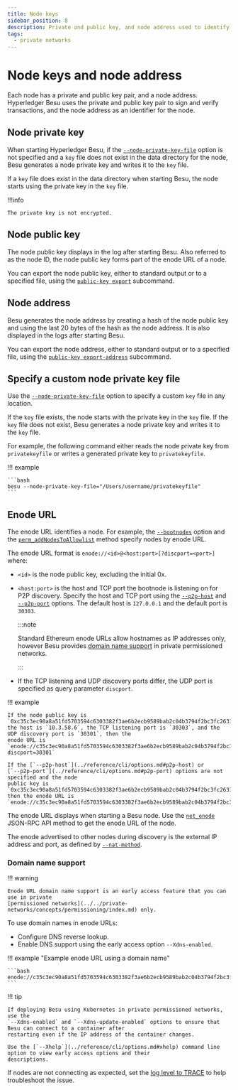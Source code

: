 ```yaml
---
title: Node keys
sidebar_position: 8
description: Private and public key, and node address used to identify nodes
tags:
  - private networks
---
```


# Node keys and node address

Each node has a private and public key pair, and a node address. Hyperledger Besu uses the private and public key pair to sign and verify transactions, and the node address as an identifier for the node.

## Node private key

When starting Hyperledger Besu, if the [`--node-private-key-file`](../reference/cli/options.md#node-private-key-file) option is not specified and a `key` file does not exist in the data directory for the node, Besu generates a node private key and writes it to the `key` file.

If a `key` file does exist in the data directory when starting Besu, the node starts using the private key in the `key` file.

!!!info

    The private key is not encrypted.

## Node public key

The node public key displays in the log after starting Besu. Also referred to as the node ID, the node public key forms part of the enode URL of a node.

You can export the node public key, either to standard output or to a specified file, using the [`public-key export`](../reference/cli/subcommands.md#public-key) subcommand.

## Node address

Besu generates the node address by creating a hash of the node public key and using the last 20 bytes of the hash as the node address. It is also displayed in the logs after starting Besu.

You can export the node address, either to standard output or to a specified file, using the [`public-key export-address`](../reference/cli/subcommands.md#public-key) subcommand.

## Specify a custom node private key file

Use the [`--node-private-key-file`](../reference/cli/options.md#node-private-key-file) option to specify a custom `key` file in any location.

If the `key` file exists, the node starts with the private key in the `key` file. If the `key` file does not exist, Besu generates a node private key and writes it to the `key` file.

For example, the following command either reads the node private key from `privatekeyfile` or writes a generated private key to `privatekeyfile`.

!!! example

    ```bash
    besu --node-private-key-file="/Users/username/privatekeyfile"
    ```

## Enode URL

The enode URL identifies a node. For example, the [`--bootnodes`](../reference/cli/options.md#bootnodes) option and the [`perm_addNodesToAllowlist`](../reference/api/index.md#perm_addnodestoallowlist) method specify nodes by enode URL.

The enode URL format is `enode://<id>@<host:port>[?discport=<port>]` where:

- `<id>` is the node public key, excluding the initial 0x.
- `<host:port>` is the host and TCP port the bootnode is listening on for P2P discovery. Specify the host and TCP port using the [`--p2p-host`](../reference/cli/options.md#p2p-host) and [`--p2p-port`](../reference/cli/options.md#p2p-port) options. The default host is `127.0.0.1` and the default port is `30303`.

  :::note

  Standard Ethereum enode URLs allow hostnames as IP addresses only, however Besu provides [domain name support](#domain-name-support) in private permissioned networks.

  :::

- If the TCP listening and UDP discovery ports differ, the UDP port is specified as query parameter `discport`.

!!! example

    If the node public key is
    `0xc35c3ec90a8a51fd5703594c6303382f3ae6b2ecb9589bab2c04b3794f2bc3fc2631dabb0c08af795787a6c004d8f532230ae6e9925cbbefb0b28b79295d615f`,
    the host is `10.3.58.6`, the TCP listening port is `30303`, and the UDP discovery port is `30301`, then the
    enode URL is
    `enode://c35c3ec90a8a51fd5703594c6303382f3ae6b2ecb9589bab2c04b3794f2bc3fc2631dabb0c08af795787a6c004d8f532230ae6e9925cbbefb0b28b79295d615f@10.3.58.6:30303?discport=30301`

    If the [`--p2p-host`](../reference/cli/options.md#p2p-host) or
    [`--p2p-port`](../reference/cli/options.md#p2p-port) options are not specified and the node
    public key is `0xc35c3ec90a8a51fd5703594c6303382f3ae6b2ecb9589bab2c04b3794f2bc3fc2631dabb0c08af795787a6c004d8f532230ae6e9925cbbefb0b28b79295d615f`,
    then the enode URL is
    `enode://c35c3ec90a8a51fd5703594c6303382f3ae6b2ecb9589bab2c04b3794f2bc3fc2631dabb0c08af795787a6c004d8f532230ae6e9925cbbefb0b28b79295d615f@127.0.0.1:30303`

The enode URL displays when starting a Besu node. Use the [`net_enode`](../reference/api/index.md#net_enode) JSON-RPC API method to get the enode URL of the node.

The enode advertised to other nodes during discovery is the external IP address and port, as defined by [`--nat-method`](../how-to/connect/specify-nat.md).

### Domain name support

!!! warning

    Enode URL domain name support is an early access feature that you can use in private
    [permissioned networks](../../private-networks/concepts/permissioning/index.md) only.

To use domain names in enode URLs:

- Configure DNS reverse lookup.
- Enable DNS support using the early access option `--Xdns-enabled`.

!!! example "Example enode URL using a domain name"

    ```bash
    enode://c35c3ec90a8a51fd5703594c6303382f3ae6b2ecb9589bab2c04b3794f2bc3fc2631dabb0c08af795787a6c004d8f532230ae6e9925cbbefb0b28b79295d615f@mydomain.dev.example.net:30301
    ```

!!! tip

    If deploying Besu using Kubernetes in private permissioned networks, use the
    `--Xdns-enabled` and `--Xdns-update-enabled` options to ensure that Besu can connect to a container after
    restarting even if the IP address of the container changes.

    Use the [`--Xhelp`](../reference/cli/options.md#xhelp) command line option to view early access options and their
    descriptions.

If nodes are not connecting as expected, set the [log level to TRACE](../reference/api/index.md#admin_changeloglevel) to help troubleshoot the issue.
